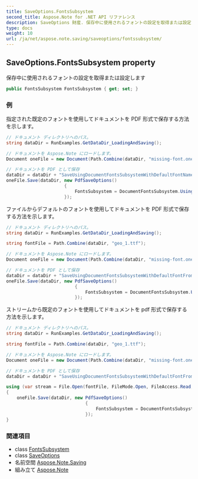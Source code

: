 ```yaml
---
title: SaveOptions.FontsSubsystem
second_title: Aspose.Note for .NET API リファレンス
description: SaveOptions 財産. 保存中に使用されるフォントの設定を取得または設定します
type: docs
weight: 10
url: /ja/net/aspose.note.saving/saveoptions/fontssubsystem/
---
```

## SaveOptions.FontsSubsystem property

保存中に使用されるフォントの設定を取得または設定します

```csharp
public FontsSubsystem FontsSubsystem { get; set; }
```

### 例

指定された既定のフォントを使用してドキュメントを PDF 形式で保存する方法を示します。

```csharp
// ドキュメント ディレクトリへのパス。
string dataDir = RunExamples.GetDataDir_LoadingAndSaving();

// ドキュメントを Aspose.Note にロードします。
Document oneFile = new Document(Path.Combine(dataDir, "missing-font.one"));

// ドキュメントを PDF として保存
dataDir = dataDir + "SaveUsingDocumentFontsSubsystemWithDefaultFontName_out.pdf";
oneFile.Save(dataDir, new PdfSaveOptions() 
                      {
                          FontsSubsystem = DocumentFontsSubsystem.UsingDefaultFont("Times New Roman")
                      });
```

ファイルからデフォルトのフォントを使用してドキュメントを PDF 形式で保存する方法を示します。

```csharp
// ドキュメント ディレクトリへのパス。
string dataDir = RunExamples.GetDataDir_LoadingAndSaving();

string fontFile = Path.Combine(dataDir, "geo_1.ttf");

// ドキュメントを Aspose.Note にロードします。
Document oneFile = new Document(Path.Combine(dataDir, "missing-font.one"));

// ドキュメントを PDF として保存
dataDir = dataDir + "SaveUsingDocumentFontsSubsystemWithDefaultFontFromFile_out.pdf";
oneFile.Save(dataDir, new PdfSaveOptions()
                          {
                              FontsSubsystem = DocumentFontsSubsystem.UsingDefaultFontFromFile(fontFile)
                          });
```

ストリームから既定のフォントを使用してドキュメントを pdf 形式で保存する方法を示します。

```csharp
// ドキュメント ディレクトリへのパス。
string dataDir = RunExamples.GetDataDir_LoadingAndSaving();

string fontFile = Path.Combine(dataDir, "geo_1.ttf");

// ドキュメントを Aspose.Note にロードします。
Document oneFile = new Document(Path.Combine(dataDir, "missing-font.one"));

// ドキュメントを PDF として保存
dataDir = dataDir + "SaveUsingDocumentFontsSubsystemWithDefaultFontFromStream_out.pdf";

using (var stream = File.Open(fontFile, FileMode.Open, FileAccess.Read, FileShare.Read))
{
    oneFile.Save(dataDir, new PdfSaveOptions()
                              {
                                  FontsSubsystem = DocumentFontsSubsystem.UsingDefaultFontFromStream(stream)
                              });
}
```

### 関連項目

* class [FontsSubsystem](../../../aspose.note.fonts/fontssubsystem/)
* class [SaveOptions](../)
* 名前空間 [Aspose.Note.Saving](../../saveoptions/)
* 組み立て [Aspose.Note](../../../)


